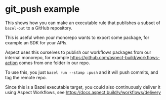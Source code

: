 # git_push example

This shows how you can make an executable rule that publishes a subset of `bazel-out` to a GitHub repository.

This is useful when your monorepo wants to export some package, for example an SDK for your APIs.

Aspect uses this ourselves to publish our workflows packages from our internal monorepo, for example https://github.com/aspect-build/workflows-action comes from one folder in our repo.

To use this, you just `bazel run --stamp :push` and it will push commits, and tag the remote repo.

Since this is a Bazel executable target, you could also continuously deliver it using Aspect Workflows, see
<https://docs.aspect.build/v/workflows/delivery>

